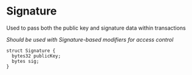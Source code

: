 # Signature

Used to pass both the public key and signature data within transactions

_Should be used with Signature-based modifiers for access control_

```solidity
struct Signature {
  bytes32 publicKey;
  bytes sig;
}
```

